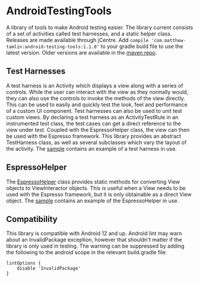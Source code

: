 # AndroidTestingTools
A library of tools to make Android testing easier. The library current consists of a set of activities called test harnesses, and a static helper class. Releases are made available through jCentre. Add `compile 'com.matthew-tamlin:android-testing-tools:1.1.0'` to your gradle build file to use the latest version. Older versions are available in the [maven repo](https://bintray.com/matthewtamlin/maven/AndroidTestingTools).

## Test Harnesses
A test harness is an Activity which displays a view along with a series of controls. While the user can interact with the view as they normally would, they can also use the controls to invoke the methods of the view directly. This can be used to easily and quickly test the look, feel and performance of a custom UI component. Test harnesses can also be used to unit test custom views. By declaring a test harness as an ActivityTestRule in an instrumented test class, the test cases can get a direct reference to the view under test. Coupled with the EspressoHelper class, the view can then be used with the Espresso framework. This library provides an abstract TestHarness class, as well as several subclasses which vary the layout of the activity. The [sample](sample/src/main/java/com/matthewtamlin/android_testing_tools/sample/DemoTestHarness.java) contains an example of a test harness in use.


## EspressoHelper
The [EspressoHelper](library/src/main/java/com/matthewtamlin/android_testing_tools/library/EspressoHelper.java) class provides static methods for converting View objects to ViewInteractor objects. This is useful when a View needs to be used with the Espresso framework, but it is only obtainable as a direct View object. The [sample](sample/src/androidTest/java/com/matthewtamlin/android_testing_tools/sample/EspressoTestDemoCustomView.java) contains an example of the EspressoHelper in use.

## Compatibility
This library is compatible with Android 12 and up. Android lint may warn about an InvalidPackage exception, however that shouldn't matter if the library is only used in testing. The warning can be suppressed by adding the following to the android scope in the relevant build.gradle file:
```
lintOptions {
	disable 'InvalidPackage'
}
 ```
